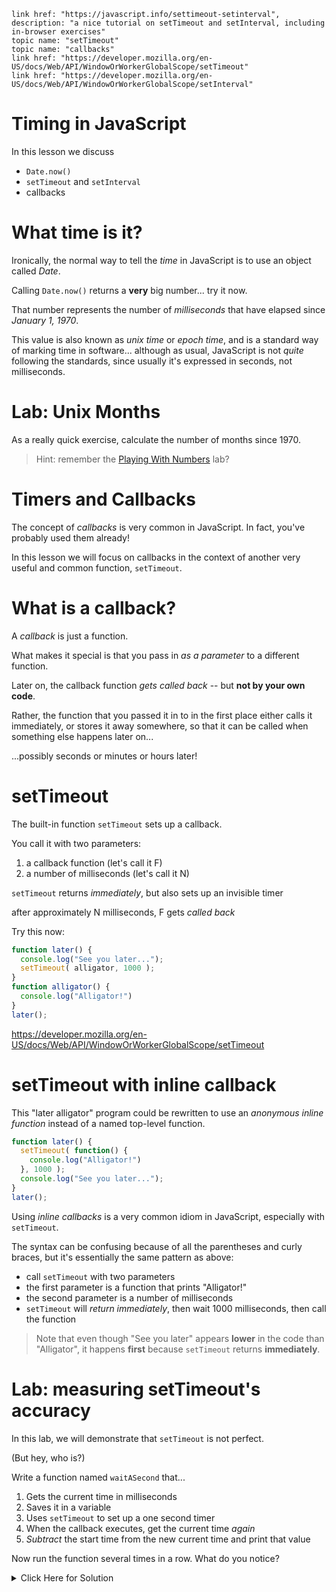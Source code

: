     link href: "https://javascript.info/settimeout-setinterval", description: "a nice tutorial on setTimeout and setInterval, including in-browser exercises"
    topic name: "setTimeout"
    topic name: "callbacks"
    link href: "https://developer.mozilla.org/en-US/docs/Web/API/WindowOrWorkerGlobalScope/setTimeout"
    link href: "https://developer.mozilla.org/en-US/docs/Web/API/WindowOrWorkerGlobalScope/setInterval"

# Timing in JavaScript

In this lesson we discuss

 * `Date.now()`
 * `setTimeout` and `setInterval`
 * callbacks

# What time is it?

Ironically, the normal way to tell the *time* in JavaScript is to use an object called *Date*.

Calling `Date.now()` returns a **very** big number... try it now.

That number represents the number of *milliseconds* that have elapsed since *January 1, 1970*.

This value is also known as *unix time* or *epoch time*, and is a standard way of marking time in software... although as usual, JavaScript is not *quite* following the standards, since usually it's expressed in seconds, not milliseconds.

# Lab: Unix Months

As a really quick exercise, calculate the number of months since 1970.

> Hint: remember the [Playing With Numbers](numbers#anchor/lab_playing_with_numbers) lab?

# Timers and Callbacks

The concept of *callbacks* is very common in JavaScript. In fact, you've probably used them already!

In this lesson we will focus on callbacks in the context of another very useful and common function, `setTimeout`.

# What is a callback?

A *callback* is just a function.

What makes it special is that you pass in *as a parameter* to a different function.

Later on, the callback function *gets called back* -- but **not by your own code**.

Rather, the function that you passed it in to in the first place either calls it immediately, or stores it away somewhere, so that it can be called when something else happens later on...

...possibly seconds or minutes or hours later!

# setTimeout

The built-in function `setTimeout` sets up a callback.

You call it with two parameters:

  1. a callback function (let's call it F)
  2. a number of milliseconds (let's call it N)

`setTimeout` returns *immediately*, but also sets up an invisible timer

after approximately N milliseconds, F gets *called back*

Try this now:

```javascript
function later() {
  console.log("See you later...");
  setTimeout( alligator, 1000 );
}
function alligator() {
  console.log("Alligator!")
}
later();
```

https://developer.mozilla.org/en-US/docs/Web/API/WindowOrWorkerGlobalScope/setTimeout

# setTimeout with inline callback

This "later alligator" program could be rewritten to use an *anonymous inline function* instead of a named top-level function.


```javascript
function later() {
  setTimeout( function() {
    console.log("Alligator!")
  }, 1000 );
  console.log("See you later...");
}
later();
```

Using *inline callbacks* is a very common idiom in JavaScript, especially with `setTimeout`.

The syntax can be confusing because of all the parentheses and curly braces, but it's essentially the same pattern as above:

* call `setTimeout` with two parameters
* the first parameter is a function that prints "Alligator!"
* the second parameter is a number of milliseconds
* `setTimeout` will *return immediately*, then wait 1000 milliseconds, then call the function

> Note that even though "See you later" appears **lower** in the code than "Alligator", it happens **first** because `setTimeout` returns **immediately**.

# Lab: measuring setTimeout's accuracy

In this lab, we will demonstrate that `setTimeout` is not perfect.

(But hey, who is?)

Write a function named `waitASecond` that...

1. Gets the current time in milliseconds
2. Saves it in a variable
3. Uses `setTimeout` to set up a one second timer
4. When the callback executes, get the current time *again*
5. *Subtract* the start time from the new current time and print that value

Now run the function several times in a row. What do you notice?

<details>
<summary>Click Here for Solution</summary>
<pre><code class='javascript'>
function waitASecond() {
  let start = Date.now();
  setTimeout(
    function() {
      let end = Date.now();
      console.log(end - start);
    },
  1000)
}
</code></pre>

# setInterval

`setTimeout` has a sibling named `setInterval`

It works a lot like `setTimeout` but is a little more complicated.

After calling `setInterval`, JavaScript will call your callback *again and again forever* until you *clear* the timer.

For example:

```javascript
function countDownFrom(num) {
    let intervalId = setInterval(tick, 1000);

    function tick() {
        console.log(num);
        num = num - 1;
        if (num <= 0) {
            console.log('Blastoff!');
            clearInterval(intervalId);
        }
    }
}
countDownFrom(10);
```

https://developer.mozilla.org/en-US/docs/Web/API/WindowOrWorkerGlobalScope/setInterval

# setInterval or setTimeout?

When you want something to happen again and again on a fixed delay, you need to choose between `setInterval` and `setTimeout`.

`setInterval` is a bit more powerful but also a bit more complicated.

Note that anything you do with `setInterval` could instead be implemented using `setTimeout`, as long as your callback **calls `setTimeout` again** recursively, like this:

```javascript
function countDownFrom(num) {
    setTimeout(tick, 1000);

    function tick() {
        console.log(num);
        num = num - 1;
        if (num <= 0) {
          console.log('Blastoff!');
        } else {
          setTimeout(tick, 1000);
        }
    }
}
countDownFrom(10);
```

This design decision comes down to personal style and preference; the two solutions have about the same complexity and number of lines of code.

